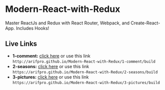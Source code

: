 # Modern-React-with-Redux

Master ReactJs and Redux with React Router, Webpack, and Create-React-App. Includes Hooks!

## Live Links

- **1-comment:** [click here](http://arifpro.github.io/Modern-React-with-Redux/1-comment/build) or use this link `http://arifpro.github.io/Modern-React-with-Redux/1-comment/build`
- **2-seasons:** [click here](https://arifpro.github.io/Modern-React-with-Redux/2-seasons/build) or use this link `https://arifpro.github.io/Modern-React-with-Redux/2-seasons/build`
- **3-pictures:** [click here](https://arifpro.github.io/Modern-React-with-Redux/3-pictures/build) or use this link `https://arifpro.github.io/Modern-React-with-Redux/3-pictures/build`
